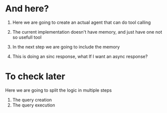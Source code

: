 # And here?

1) Here we are going to create an actual agent that can do tool calling
2) The current implementation doesn't have memory, and just have one not so usefull tool
3) In the next step we are going to include the memory

4) This is doing an sinc response, what If I want an async response?


# To check later
Here we are going to split the logic in multiple steps
1) The query creation
2) The query execution